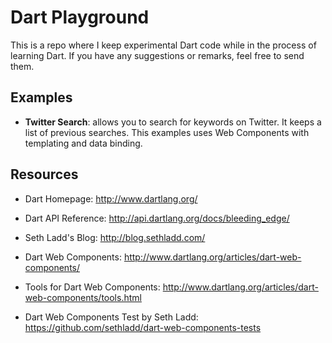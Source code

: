 Dart Playground
===============

This is a repo where I keep experimental Dart code while in the process of learning Dart. If you have any suggestions or remarks, feel free to send them.

Examples
--------

* **Twitter Search**: allows you to search for keywords on Twitter. It keeps a list of previous searches. This examples uses Web Components with templating and data binding.

Resources
---------

* Dart Homepage: http://www.dartlang.org/
* Dart API Reference: http://api.dartlang.org/docs/bleeding_edge/
* Seth Ladd's Blog: http://blog.sethladd.com/

* Dart Web Components: http://www.dartlang.org/articles/dart-web-components/
* Tools for Dart Web Components: http://www.dartlang.org/articles/dart-web-components/tools.html

* Dart Web Components Test by Seth Ladd: https://github.com/sethladd/dart-web-components-tests